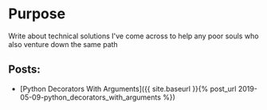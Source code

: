 # Purpose
Write about technical solutions I've come across to help any poor souls who also venture down the same path


## Posts:

* [Python Decorators With Arguments]({{ site.baseurl }}{% post_url 2019-05-09-python_decorators_with_arguments %})